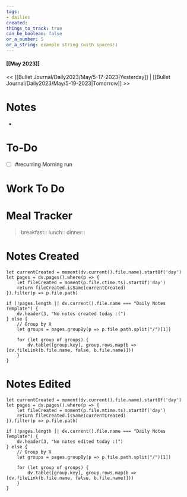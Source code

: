 ```yaml
---
tags:
- dailies
created: 
things_to_track: true
can_be_boolean: false
or_a_number: 5
or_a_string: example string (with spaces!)
---
```


####           [[May 2023]]
<< [[Bullet Journal/Daily2023/May/5-17-2023|Yesterday]] | [[Bullet Journal/Daily2023/May/5-19-2023|Tomorrow]] >>

# Notes
- 

# To-Do
- [ ] #recurring Morning run


# Work To Do



# Meal Tracker
> breakfast::
> lunch:: 
> dinner:: 


# Notes Created
```dataviewjs  
let currentCreated = moment(dv.current().file.name).startOf('day')
let pages = dv.pages().where(p => {
	let fileCreated = moment(p.file.ctime.ts).startOf('day')
	return fileCreated.isSame(currentCreated)
}).filter(p => p.file.path)

if (!pages.length || dv.current().file.name === "Daily Notes Template") {
	dv.header(3, "No notes created today :(")
} else {
	// Group by X
	let groups = pages.groupBy(p => p.file.path.split("/")[1])

	for (let group of groups) {
		dv.table([group.key], group.rows.map(b => [dv.fileLink(b.file.name, false, b.file.name)]))
	}
}
```

# Notes Edited
```dataviewjs  
let currentCreated = moment(dv.current().file.name).startOf('day')
let pages = dv.pages().where(p => {
	let fileCreated = moment(p.file.mtime.ts).startOf('day')
	return fileCreated.isSame(currentCreated)
}).filter(p => p.file.path)

if (!pages.length || dv.current().file.name === "Daily Notes Template") {
	dv.header(3, "No notes edited today :(")
} else {
	// Group by X
	let groups = pages.groupBy(p => p.file.path.split("/")[1])

	for (let group of groups) {
		dv.table([group.key], group.rows.map(b => [dv.fileLink(b.file.name, false, b.file.name)]))
	}
}
```

